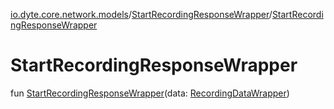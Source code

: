 [io.dyte.core.network.models](../index.md)/[StartRecordingResponseWrapper](index.md)/[StartRecordingResponseWrapper](-start-recording-response-wrapper.md)

# StartRecordingResponseWrapper


fun [StartRecordingResponseWrapper](-start-recording-response-wrapper.md)(data: [RecordingDataWrapper](../-recording-data-wrapper/index.md))
